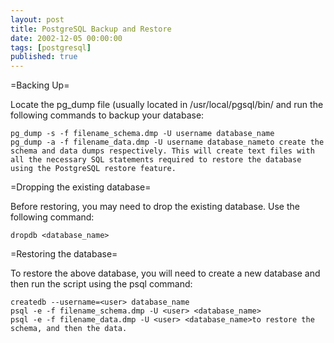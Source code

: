 ```yaml
---
layout: post
title: PostgreSQL Backup and Restore
date: 2002-12-05 00:00:00
tags: [postgresql]
published: true
---
```


=Backing Up=

Locate the pg_dump file (usually located in /usr/local/pgsql/bin/ and run the following commands to backup your database:

```
pg_dump -s -f filename_schema.dmp -U username database_name
pg_dump -a -f filename_data.dmp -U username database_nameto create the schema and data dumps respectively. This will create text files with all the necessary SQL statements required to restore the database using the PostgreSQL restore feature.
```

=Dropping the existing database=

Before restoring, you may need to drop the existing database. Use the following command:

```
dropdb <database_name>
```

=Restoring the database=

To restore the above database, you will need to create a new database and then run the script using the psql command:

```
createdb --username=<user> database_name
psql -e -f filename_schema.dmp -U <user> <database_name>
psql -e -f filename_data.dmp -U <user> <database_name>to restore the schema, and then the data.
```